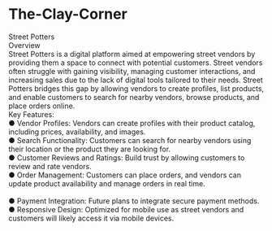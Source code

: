 # The-Clay-Corner
Street Potters <br>
Overview <br> 
Street Potters is a digital platform aimed at empowering street vendors by providing them a 
space to connect with potential customers. Street vendors often struggle with gaining visibility, 
managing customer interactions, and increasing sales due to the lack of digital tools tailored to 
their needs. Street Potters bridges this gap by allowing vendors to create profiles, list products, 
and enable customers to search for nearby vendors, browse products, and place orders online.<br> 
Key Features: <br> 
● Vendor Profiles: Vendors can create profiles with their product catalog, including prices, 
availability, and images. <br> 
● Search Functionality: Customers can search for nearby vendors using their location or 
the product they are looking for. <br> 
● Customer Reviews and Ratings: Build trust by allowing customers to review and rate 
vendors. <br> 
● Order Management: Customers can place orders, and vendors can update product 
availability and manage orders in real time.<br>  
● Payment Integration: Future plans to integrate secure payment methods. <br> 
● Responsive Design: Optimized for mobile use as street vendors and customers will 
likely access it via mobile devices. <br> 
